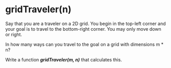 # gridTraveler(n)

Say that you are a traveler on a 2D grid. You begin in the top-left corner and your goal is to travel to the bottom-right corner. You may only move down or right.

In how many ways can you travel to the goal on a grid with dimensions m \* n?

Write a function **_gridTraveler(m, n)_** that calculates this.
